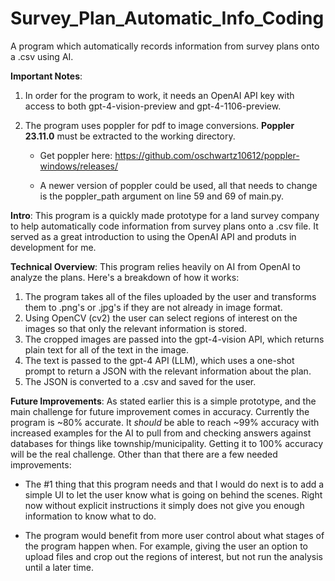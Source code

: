 # Survey_Plan_Automatic_Info_Coding
A program which automatically records information from survey plans onto a .csv using AI.

**Important Notes**:
  1. In order for the program to work, it needs an OpenAI API key with access to both gpt-4-vision-preview and gpt-4-1106-preview.
  2. The program uses poppler for pdf to image conversions. **Poppler 23.11.0** must be extracted to the working directory.

     - Get poppler here: https://github.com/oschwartz10612/poppler-windows/releases/

     - A newer version of poppler could be used, all that needs to change is the poppler_path argument on line 59 and 69 of main.py.

**Intro**: This program is a quickly made prototype for a land survey company to help automatically code information from survey plans onto a .csv file. It served as a great introduction to using the OpenAI API and produts in development for me.

**Technical Overview**: This program relies heavily on AI from OpenAI to analyze the plans. Here's a breakdown of how it works:
  1. The program takes all of the files uploaded by the user and transforms them to .png's or .jpg's if they are not already in image format.
  2. Using OpenCV (cv2) the user can select regions of interest on the images so that only the relevant information is stored.
  3. The cropped images are passed into the gpt-4-vision API, which returns plain text for all of the text in the image.
  4. The text is passed to the gpt-4 API (LLM), which uses a one-shot prompt to return a JSON with the relevant information about the plan.
  5. The JSON is converted to a .csv and saved for the user.

**Future Improvements**: As stated earlier this is a simple prototype, and the main challenge for future improvement comes in accuracy. Currently the program is ~80% accurate. It *should* be able to reach ~99% accuracy with increased examples for the AI to pull from and checking answers against databases for things like township/municipality. Getting it to 100% accuracy will be the real challenge. Other than that there are a few needed improvements:
 
  - The #1 thing that this program needs and that I would do next is to add a simple UI to let the user know what is going on behind the scenes. Right now without explicit instructions it simply does not give you enough information to know what to do.  
  
  - The program would benefit from more user control about what stages of the program happen when. For example, giving the user an option to upload files and crop out the regions of interest, but not run the analysis until a later time.
